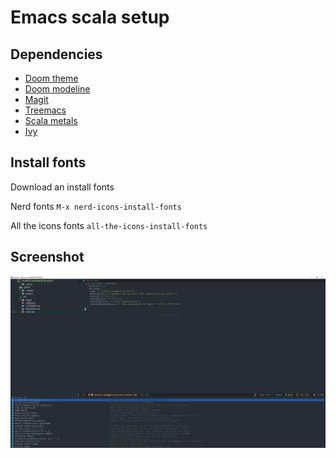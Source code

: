 # Emacs scala setup
## Dependencies
- [Doom theme](https://github.com/doomemacs/themes)
- [Doom modeline](https://github.com/seagle0128/doom-modeline)
- [Magit](https://github.com/magit/magit)
- [Treemacs](https://github.com/Alexander-Miller/treemacs)
- [Scala metals](https://scalameta.org/metals/docs/editors/emacs/)
- [Ivy](https://github.com/abo-abo/swiper)
## Install fonts
Download an install fonts

Nerd fonts `M-x nerd-icons-install-fonts`

All the icons fonts `all-the-icons-install-fonts`

## Screenshot
![Screenshot](./screenshot.PNG)
